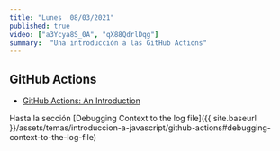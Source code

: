 ```yaml
---
title: "Lunes  08/03/2021"
published: true
video: ["a3Ycya8S_0A", "qX88QdrlDqg"]
summary:  "Una introducción a las GitHub Actions"  
---
```



## GitHub Actions

* [GitHub Actions: An Introduction]({{site.baseurl}}/assets/temas/introduccion-a-javascript/github-actions)

Hasta la sección [Debugging Context to the log file]({{ site.baseurl }}/assets/temas/introduccion-a-javascript/github-actions#debugging-context-to-the-log-file)